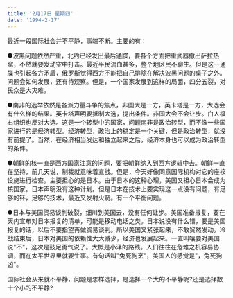 ```yaml
---
title: '2月17日 星期四'
date: '1994-2-17'
---
```

最近一段国际社会并不平静，事端不断。主要的有：

●波黑问题依然严重，北约已经发出最后通牒，要各个方面把重武器撤出萨拉热窝，不然就要发动空中打击。最近平民流血甚多，整个地区民不聊生。但是这一通牒也引起各方矛盾，俄罗斯觉得西方不能把自己排除在解决波黑问题的桌子之外。问题会如何发展，还有待观察。但是，一个国家发展到这样的局面，四分五裂，对民众是大灾难。

●南非的选举依然是各派力量斗争的焦点，非国大是一方，英卡塔是一方，大选会有什么样的结果。英卡塔声明要抵制大选，提出条件。非国大会不会让步。白人极右组织也反对大选。这是一个转型中的国家，问题南非是政治转型，而不像一些国家进行的是经济转型。经济转型，政治上的稳定是一个关键，但是政治转型，就没有前提了。当然，在经济相当发达和独立起来之后，经济本身也可以成为政治转型的条件。

●朝鲜的核一直是西方国家注意的问题，要把朝鲜纳入到西方逻辑中去。朝鲜一直在坚持，前几天说，制裁就意味着宣战。但是，今天好像同意国际机构对它的座核设施进行检查。主要担心的是日本。由于日本的这种心理，美国又担心日本会成为核国家。日本声明没有这种计划。但是日本在技术上要实现这一点没有问题，有足够的钚，足够的技术，最近又发射火箭。有一个平衡问题。

●日本与美国贸易谈判破裂，细川到美国去，没有任何让步。美国准备报复，要在天内宣布对日本报复的清单，可能是移动电话之类。日本说没有什么错，要是美国报复的话，以后不要指望再做贸易谈判。所以美国又紧张起来，不敢贸然发动。冷战结束后，日本对美国的依赖性大大减少，经济也发展起来。一直叫嚷要对美国说"不"，这次是鼓足勇气说了。大概是小泽的路线。人们往往在危难之机容易协调，而在太平世界里就要生事。有句话叫"兔死狗烹"，美国人的感觉是"，兔死狗凶"。

国际社会从来就不平静，问题是怎样选择，是选择一个大的不平静呢?还是选择数十个小的不平静?